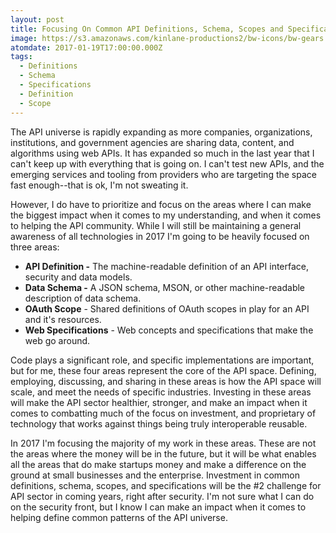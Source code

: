 ```yaml
---
layout: post
title: Focusing On Common API Definitions, Schema, Scopes and Specifications
image: https://s3.amazonaws.com/kinlane-productions2/bw-icons/bw-gears.png
atomdate: 2017-01-19T17:00:00.000Z
tags:
  - Definitions
  - Schema
  - Specifications
  - Definition
  - Scope
---
```

The API universe is rapidly expanding as more companies, organizations, institutions, and government agencies are sharing data, content, and algorithms using web APIs. It has expanded so much in the last year that I can't keep up with everything that is going on. I can't test new APIs, and the emerging services and tooling from providers who are targeting the space fast enough--that is ok, I'm not sweating it. 

However, I do have to prioritize and focus on the areas where I can make the biggest impact when it comes to my understanding, and when it comes to helping the API community. While I will still be maintaining a general awareness of all technologies in 2017 I'm going to be heavily focused on three areas:

*   **API Definition -** The machine-readable definition of an API interface, security and data models.
*   **Data Schema -** A JSON schema, MSON, or other machine-readable description of data schema.
*   **OAuth Scope** \- Shared definitions of OAuth scopes in play for an API and it's resources.
*   **Web Specifications** - Web concepts and specifications that make the web go around.

Code plays a significant role, and specific implementations are important, but for me, these four areas represent the core of the API space. Defining, employing, discussing, and sharing in these areas is how the API space will scale, and meet the needs of specific industries. Investing in these areas will make the API sector healthier, stronger, and make an impact when it comes to combatting much of the focus on investment, and proprietary of technology that works against things being truly interoperable reusable.

In 2017 I'm focusing the majority of my work in these areas. These are not the areas where the money will be in the future, but it will be what enables all the areas that do make startups money and make a difference on the ground at small businesses and the enterprise. Investment in common definitions, schema, scopes, and specifications will be the #2 challenge for API sector in coming years, right after security. I'm not sure what I can do on the security front, but I know I can make an impact when it comes to helping define common patterns of the API universe.